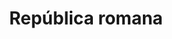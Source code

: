 ﻿---
title: "República romana"
permalink: periodes_8.html
layout: periode
dataInici: -509
dataFi: -27
sidebar: periodes
pares:
  - 176:
    title: "Antigua Roma"
    dataInici: "(-753)"
    dataFi: "(476)"

fills:
  - 43:
    title: "Conquista de Italia"
    dataInici: "(-396)"
    dataFi: "(-264)"

  - 0:
    title: "Primera guerra púnica"
    dataInici: "(-264)"
    dataFi: "(-241)"

  - 50:
    title: "Guerras Ilíricas"
    dataInici: "(-229)"
    dataFi: "(-219)"

  - 40:
    title: "Segunda guerra púnica"
    dataInici: "(-218)"
    dataFi: "(-201)"

  - 49:
    title: "Conquista de Hispania"
    dataInici: "(-218)"
    dataFi: "(-19)"

  - 51:
    title: "Guerras Macedónicas"
    dataInici: "(-214)"
    dataFi: "(-148)"

  - 56:
    title: "Guerra Siria"
    dataInici: "(-192)"
    dataFi: "(-188)"

  - 556:
    title: "Primera Guerra Servil"
    dataInici: "(-135)"
    dataFi: "(-132)"

  - 58:
    title: "Guerra Cimbria"
    dataInici: "(-113)"
    dataFi: "(-101)"

  - 57:
    title: "Guerra de Jugurta"
    dataInici: "(-111)"
    dataFi: "(-104)"

  - 557:
    title: "Segunda Guerra Servil"
    dataInici: "(-104)"
    dataFi: "(-100)"

  - 59:
    title: "Guerras Mitridáticas"
    dataInici: "(-89)"
    dataFi: "(-63)"

  - 147:
    title: "Primera guerra civil"
    dataInici: "(-88)"
    dataFi: "(-81)"

  - 555:
    title: "Guerra de Sertorio"
    dataInici: "(-82)"
    dataFi: "(-72)"

  - 558:
    title: "Tercera Guerra Servil"
    dataInici: "(-73)"
    dataFi: "(-71)"

  - 145:
    title: "Primer Triunvirato"
    dataInici: "(-60)"
    dataFi: "(-53)"

  - 93:
    title: "Julio Cesar"
    dataInici: "(-58)"
    dataFi: "(-44)"

  - 205:
    title: "Batalla de Carras"
    dataInici: "(-53)"

  - 61:
    title: "Segunda Guerra Civil"
    dataInici: "(-49)"
    dataFi: "(-45)"

  - 580:
    title: "Guerra de Módena"
    dataInici: "(-44)"
    dataFi: "(-43)"

  - 551:
    title: "Revuelta Siciliana"
    dataInici: "(-44)"
    dataFi: "(-36)"

  - 62:
    title: "Tercera guerra civil"
    dataInici: "(-43)"
    dataFi: "(-42)"

  - 148:
    title: "Segundo Triunvirato"
    dataInici: "(-43)"
    dataFi: "(-33)"

  - 63:
    title: "Cuarta guerra civil"
    dataInici: "(-32)"
    dataFi: "(-30)"

jocsPrincipals:
  - title: "The Republic of Rome"
    bggId: 1513

jocsEscenaris:
jocsEpoca:
jocsEpocaEscenaris:
  - title: "Pax Romana"
    bggId: 17393
    escenari: "The Rise of Rome"

  - title: "French Foreign Legion"
    bggId: 11552
    escenari: "Dahomey"
    dataInici: 1892
    dataFi: 

  - title: "Anachronism"
    bggId: 14038
    escenari: "Cleopatra VII"
    dataInici: -51
    dataFi: -30

---
